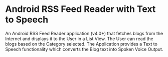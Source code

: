 # Android RSS Feed Reader with Text to Speech

An Android RSS Feed Reader application (v4.0+) that fetches blogs from the Internet and displays it to the User in a List View. The User can read the blogs based on the Category selected. The Application provides a Text to Speech functionality which converts the Blog text into Spoken Voice Output.